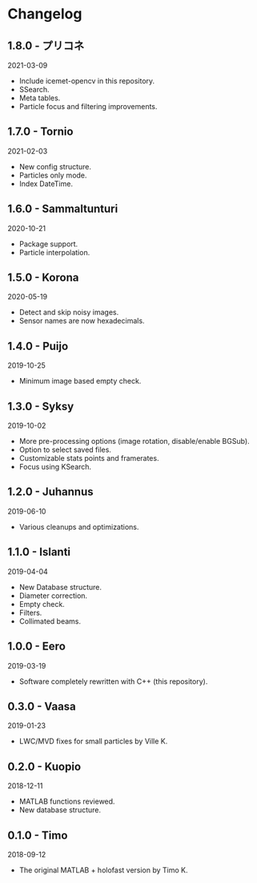 # Changelog

## 1.8.0 - プリコネ
2021-03-09
- Include icemet-opencv in this repository.
- SSearch.
- Meta tables.
- Particle focus and filtering improvements.

## 1.7.0 - Tornio
2021-02-03
- New config structure.
- Particles only mode.
- Index DateTime.

## 1.6.0 - Sammaltunturi
2020-10-21
- Package support.
- Particle interpolation.

## 1.5.0 - Korona
2020-05-19
- Detect and skip noisy images.
- Sensor names are now hexadecimals.

## 1.4.0 - Puijo
2019-10-25
- Minimum image based empty check.

## 1.3.0 - Syksy
2019-10-02
- More pre-processing options (image rotation, disable/enable BGSub).
- Option to select saved files.
- Customizable stats points and framerates.
- Focus using KSearch.

## 1.2.0 - Juhannus
2019-06-10
- Various cleanups and optimizations.

## 1.1.0 - Islanti
2019-04-04
- New Database structure.
- Diameter correction.
- Empty check.
- Filters.
- Collimated beams.

## 1.0.0 - Eero
2019-03-19
- Software completely rewritten with C++ (this repository).

## 0.3.0 - Vaasa
2019-01-23
- LWC/MVD fixes for small particles by Ville K.

## 0.2.0 - Kuopio
2018-12-11
- MATLAB functions reviewed.
- New database structure.

## 0.1.0 - Timo
2018-09-12
- The original MATLAB + holofast version by Timo K.
